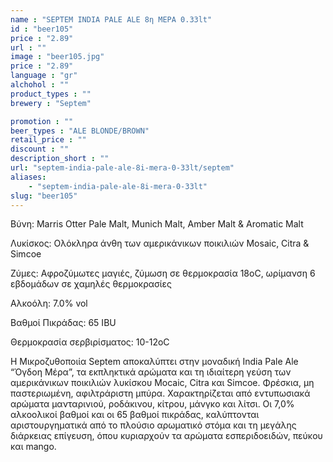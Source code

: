 ```yaml
---
name : "SEPTEM INDIA PALE ALE 8η ΜΕΡΑ 0.33lt"
id : "beer105"
price : "2.89"
url : ""
image : "beer105.jpg"
price : "2.89"
language : "gr"
alchohol : ""
product_types : ""
brewery : "Septem"

promotion : ""
beer_types : "ALE BLONDE/BROWN"
retail_price : ""
discount : ""
description_short : ""
url: "septem-india-pale-ale-8i-mera-0-33lt/septem"
aliases: 
    - "septem-india-pale-ale-8i-mera-0-33lt"
slug: "beer105"
---
```


Βύνη: Marris Otter Pale Malt, Munich Malt, Amber Malt &amp; Aromatic Malt

Λυκίσκος: Ολόκληρα άνθη των αμερικάνικων ποικιλιών Mosaic, Citra &amp; Simcoe

Ζύμες: Αφροζύμωτες μαγιές, ζύμωση σε θερμοκρασία 18oC, ωρίμανση 6 εβδομάδων σε χαμηλές θερμοκρασίες

Αλκοόλη: 7.0% vol

Βαθμοί Πικράδας: 65 IBU

Θερμοκρασία σερβιρίσματος: 10-12οC

Η Μικροζυθοποιία Septem αποκαλύπτει στην μοναδική India Pale Ale “Όγδοη Mέρα”, τα εκπληκτικά αρώματα και τη ιδιαίτερη γεύση των αμερικάνικων ποικιλιών λυκίσκου Mocaic, Citra και Simcoe.
Φρέσκια, μη παστεριωμένη, αφιλτράριστη μπύρα.
Χαρακτηρίζεται από εντυπωσιακά αρώματα μανταρινιού, ροδάκινου, κίτρου, μάνγκο και λίτσι. Οι 7,0% αλκοολικοί βαθμοί και οι 65 βαθμοί πικράδας, καλύπτονται αριστουργηματικά από το πλούσιο αρωματικό στόμα και τη μεγάλης διάρκειας επίγευση, όπου κυριαρχούν τα αρώματα εσπεριδοειδών, πεύκου και mango.